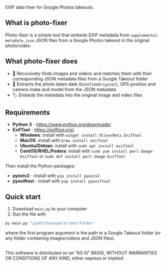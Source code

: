 EXIF data fixer for Google Photos takeouts.

## What is photo-fixer

Photo-fixer is a simple tool that embeds EXIF metadata from `supplemental-metadata.json` JSON files from a Google Photos takeout in the original photo/video.

## What photo-fixer does

- 📂 Recursively finds images and videos and matches them with their corresponding JSON metadata files from a Google Takeout folder
- 📅 Extracts the photo taken date (`DateTimeOriginal`), GPS position and camera make and model from the JSON metadata
- 🏷️ Embeds the metadata into the original image and video files

## Requirements

- **Python 3** - https://www.python.org/downloads/
- **ExifTool** - https://exiftool.org/
  - **Windows**: install with `winget install OliverBetz.ExifTool`
  - **MacOS**: install with `brew install exiftool`
  - **Ubuntu/Debian**: install with `sudo apt install exiftool`
  - **CentOS/RHEL/Fedora**: install with `sudo yum install perl-Image-ExifTool` or `sudo dnf install perl-Image-ExifTool`

Then install the Python packages:
- **pyexiv2** - install with `pip install pyexiv2`
- **pyexiftool** - install with `pip install pyexiftool`

## Quick start

1. Download `main.py` to your computer
2. Run the file with
```bash
py main.py "/path/to/export/root/folder"
```
where the first program argument is the path to a Google Takeout folder (or any folder containing images/videos and JSON files).

## 

This software is distributed on an "AS IS" BASIS, WITHOUT WARRANTIES OR CONDITIONS OF ANY KIND, either express or implied.
